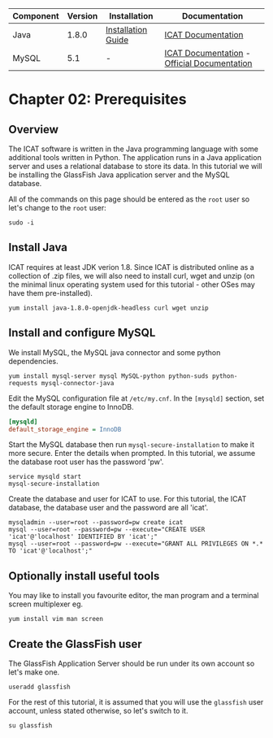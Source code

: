 | Component | Version | Installation                                            | Documentation                                                         |
| --------- | ------- | ------------                                            | -------------                                                         |
| Java      | 1.8.0   | [Installation Guide](http://openjdk.java.net/install/)  | [ICAT Documentation](https://icatproject.org/installation/glassfish/) |
| MySQL     | 5.1     | -                                                       | [ICAT Documentation](https://icatproject.org/installation/database/) - [Official Documentation](https://docs.oracle.com/cd/E19078-01/mysql/mysql-refman-5.1/) |

Chapter 02: Prerequisites
========================

Overview
--------

The ICAT software is written in the Java programming language with some additional tools written in Python. The application runs in a Java application server and uses a relational database to store its data. In this tutorial we will be installing the GlassFish Java application server and the MySQL database. 

All of the commands on this page should be entered as the `root` user so let's change to the `root` user:
```Shell
sudo -i
```

Install Java
------------

ICAT requires at least JDK verion 1.8. Since ICAT is distributed online as a collection of .zip files, we will also need to install curl, wget and unzip (on the minimal linux operating system used for this tutorial - other OSes may have them pre-installed).

```Shell
yum install java-1.8.0-openjdk-headless curl wget unzip
```

Install and configure MySQL
---------------------------

We install MySQL, the MySQL java connector and some python dependencies.
 
```Shell
yum install mysql-server mysql MySQL-python python-suds python-requests mysql-connector-java
```

Edit the MySQL configuration file at `/etc/my.cnf`. In the `[mysqld]` section, set the default storage engine to InnoDB.

```INI
[mysqld]
default_storage_engine = InnoDB
```

Start the MySQL database then run `mysql-secure-installation` to make it more secure. Enter the details when prompted. In this tutorial, we assume the database root user has the password 'pw'.

```Shell
service mysqld start
mysql-secure-installation
```

Create the database and user for ICAT to use. For this tutorial, the ICAT database, the database user and the password are all 'icat'.
```Shell
mysqladmin --user=root --password=pw create icat
mysql --user=root --password=pw --execute="CREATE USER 'icat'@'localhost' IDENTIFIED BY 'icat';"
mysql --user=root --password=pw --execute="GRANT ALL PRIVILEGES ON *.* TO 'icat'@'localhost';"
```

Optionally install useful tools
-------------------------------
You may like to install you favourite editor, the man program and a terminal screen multiplexer eg.
```Shell
yum install vim man screen
```

Create the GlassFish user
-------------------------

The GlassFish Application Server should be run under its own account so let's make one.

```Shell
useradd glassfish
```

For the rest of this tutorial, it is assumed that you will use the `glassfish` user account, unless stated otherwise, so let's switch to it.
```Shell
su glassfish
```